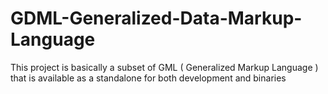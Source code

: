 # GDML-Generalized-Data-Markup-Language
This project is basically a subset of GML ( Generalized Markup Language ) that is available as a standalone for both development and binaries

